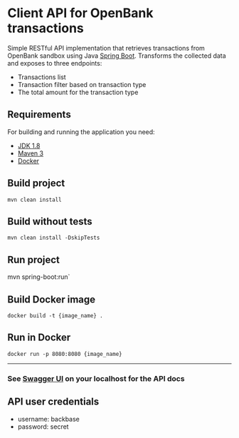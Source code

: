 # Client API for OpenBank transactions

Simple RESTful API implementation that retrieves transactions from OpenBank sandbox using Java [Spring Boot](http://projects.spring.io/spring-boot/).
Transforms the collected data and exposes to three endpoints:
- Transactions list
- Transaction filter based on transaction type
- The total amount for the transaction type

## Requirements
For building and running the application you need:

- [JDK 1.8](https://www.oracle.com/java/technologies/javase/javase-jdk8-downloads.html)
- [Maven 3](https://maven.apache.org)
- [Docker](https://www.docker.com)

## Build project 
`mvn clean install`

## Build without tests
`mvn clean install -DskipTests`

## Run project
mvn spring-boot:run`

## Build Docker image
`docker build -t {image_name} .`

## Run in Docker
`docker run -p 8080:8080 {image_name}`
___
### See [Swagger UI](http://localhost:8080/swagger-ui/) on your localhost for the API docs
## API user credentials
- username: backbase
- password: secret

